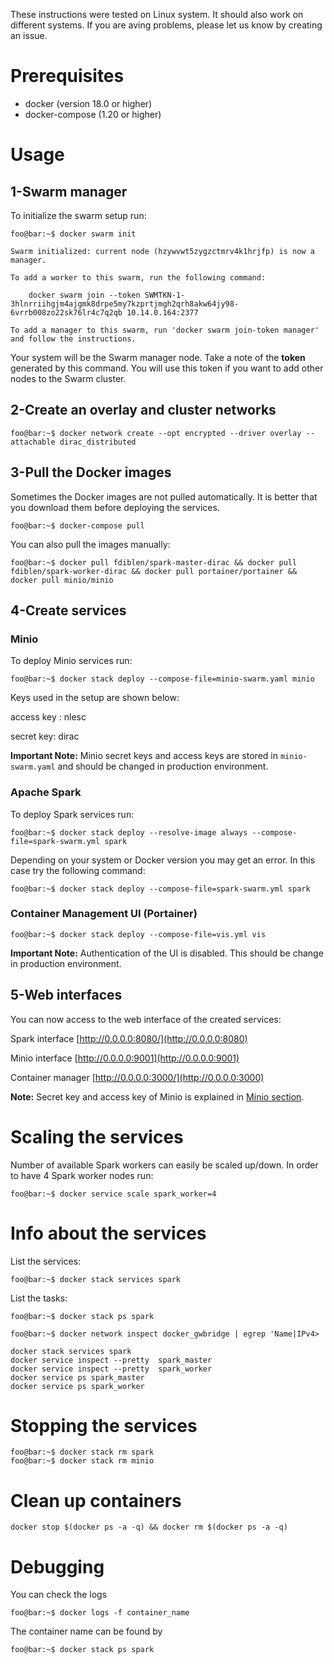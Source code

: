 These instructions were tested on Linux system. It should also work on different systems. If you are aving problems, please let us know by creating an issue.


# Prerequisites
 - docker (version 18.0 or higher)
 - docker-compose (1.20 or higher)

# Usage
## 1-Swarm manager
To initialize the swarm setup run:
```console
foo@bar:~$ docker swarm init

Swarm initialized: current node (hzywvwt5zygzctmrv4k1hrjfp) is now a manager.

To add a worker to this swarm, run the following command:

    docker swarm join --token SWMTKN-1-3hlnrriihgjm4ajgmk8drpe5my7kzprtjmgh2qrh8akw64jy98-6vrrb008zo22sk76lr4c7q2qb 10.14.0.164:2377

To add a manager to this swarm, run 'docker swarm join-token manager' and follow the instructions.
```

Your system will be the Swarm manager node. Take a note of the **token** generated by this command. You will use this token if you want to add other nodes to the Swarm cluster.


## 2-Create an overlay and cluster networks
```console
foo@bar:~$ docker network create --opt encrypted --driver overlay --attachable dirac_distributed
```


## 3-Pull the Docker images
Sometimes the Docker images are not pulled automatically. It is better that you download them before deploying the services.

```console
foo@bar:~$ docker-compose pull 
```

You can also pull the images manually:
```
foo@bar:~$ docker pull fdiblen/spark-master-dirac && docker pull fdiblen/spark-worker-dirac && docker pull portainer/portainer && docker pull minio/minio  
```

## 4-Create services

### Minio
To deploy Minio services run:
```console
foo@bar:~$ docker stack deploy --compose-file=minio-swarm.yaml minio
```
Keys used in the setup are shown below:

access key : nlesc

secret key: dirac

**Important Note:** Minio secret keys and access keys are stored in `minio-swarm.yaml` and should be changed in production environment.


### Apache Spark
To deploy Spark services run:
```console
foo@bar:~$ docker stack deploy --resolve-image always --compose-file=spark-swarm.yml spark
```

Depending on your system or Docker version you may get an error. In this case try the following command:
```console
foo@bar:~$ docker stack deploy --compose-file=spark-swarm.yml spark
```

### Container Management UI (Portainer)

```console
foo@bar:~$ docker stack deploy --compose-file=vis.yml vis
```
**Important Note:** Authentication of the UI is disabled. This should be change in production environment.


## 5-Web interfaces
You can now access to the web interface of the created services:

Spark interface [http://0.0.0.0:8080/](http://0.0.0.0:8080)

Minio interface [http://0.0.0.0:9001](http://0.0.0.0:9001)

Container manager [http://0.0.0.0:3000/](http://0.0.0.0:3000)

**Note:** Secret key and access key of Minio is explained in [Minio section](####Minio).


# Scaling the services
Number of available Spark workers can easily be scaled up/down. In order to have 4 Spark worker nodes run:
```console
foo@bar:~$ docker service scale spark_worker=4
```

# Info about the services

List the services:
```console
foo@bar:~$ docker stack services spark
```
List the tasks:
```console
foo@bar:~$ docker stack ps spark
```
```console
foo@bar:~$ docker network inspect docker_gwbridge | egrep 'Name|IPv4>
```

```
docker stack services spark
docker service inspect --pretty  spark_master
docker service inspect --pretty  spark_worker
docker service ps spark_master
docker service ps spark_worker
```

# Stopping the services
```console
foo@bar:~$ docker stack rm spark
foo@bar:~$ docker stack rm minio
```

# Clean up containers
```
docker stop $(docker ps -a -q) && docker rm $(docker ps -a -q)
```

# Debugging

You can check the logs
```console
foo@bar:~$ docker logs -f container_name
```

The container name can be found by
```console
foo@bar:~$ docker stack ps spark
```

